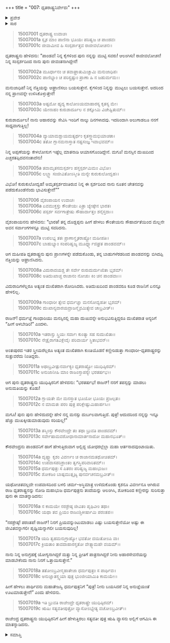 +++
title = "007: ಧೃತರಾಷ್ಟ್ರನಿರ್ವೇದಃ"
+++

<details><summary>ಪ್ರವೇಶ</summary>


।।   ಓಂ ಓಂ ನಮೋ ನಾರಾಯಣಾಯ।।   ಶ್ರೀ ವೇದವ್ಯಾಸಾಯ ನಮಃ ।।

ಶ್ರೀ ಕೃಷ್ಣದ್ವೈಪಾಯನ ವೇದವ್ಯಾಸ ವಿರಚಿತ  

**ಶ್ರೀ ಮಹಾಭಾರತ**

**ಆಶ್ರಮವಾಸಿಕ ಪರ್ವ**

**ಆಶ್ರಮವಾಸ ಪರ್ವ**

**ಅಧ್ಯಾಯ 7**


</details>

<details><summary>ಸಾರ</summary>

ಧೃತರಾಷ್ಟ್ರ-ಗಾಂಧಾರಿಯರನ್ನು ನೋಡಿದವರಲ್ಲಿ ಶೋಕ (1-10). ನಾಲ್ಕು ದಿನಗಳಿಂದ ಆಹಾರಸೇವಿಸದೇ ಇದ್ದ ಧೃತರಾಷ್ಟ್ರನಿಗೆ ಯುಧಿಷ್ಠಿರನು ಆಹಾರ ಸೇವಿಸುವಂತೆ ಹೇಳಿದುದು; ಅಲ್ಲಿಗೆ ವ್ಯಾಸನ ಆಗಮನ (11-19).


</details>

> 15007001 ಧೃತರಾಷ್ಟ್ರ ಉವಾಚ।  
15007001a ಸ್ಪೃಶ ಮಾಂ ಪಾಣಿನಾ ಭೂಯಃ ಪರಿಷ್ವಜ ಚ ಪಾಂಡವ।  
15007001c ಜೀವಾಮೀವ ಹಿ ಸಂಸ್ಪರ್ಶಾತ್ತವ ರಾಜೀವಲೋಚನ।।

ಧೃತರಾಷ್ಟ್ರನು ಹೇಳಿದನು: “ಪಾಂಡವ! ನಿನ್ನ ಕೈಗಳಿಂದ ಪುನಃ ನನ್ನನ್ನು ಮುಟ್ಟಿ ಸವರು! ಆಲಂಗಿಸು! ರಾಜೀವಲೋಚನ! ನಿನ್ನ ಸಂಸ್ಪರ್ಶದಿಂದ ನಾನು ಪುನಃ ಜೀವಂತನಾಗಿದ್ದೇನೆ!

> 15007002a ಮೂರ್ಧಾನಂ ಚ ತವಾಘ್ರಾತುಮಿಚ್ಚಾಮಿ ಮನುಜಾಧಿಪ।  
15007002c ಪಾಣಿಭ್ಯಾಂ ಚ ಪರಿಸ್ಪ್ರಷ್ಟುಂ ಪ್ರಾಣಾ ಹಿ ನ ಜಹುರ್ಮಮ।।

ಮನುಜಾಧಿಪ! ನಿನ್ನ ನೆತ್ತಿಯನ್ನು ಆಘ್ರಾಣಿಸಲು ಬಯಸುತ್ತೇನೆ. ಕೈಗಳಿಂದ ನಿನ್ನನ್ನು ಮುಟ್ಟಲು ಬಯಸುತ್ತೇನೆ. ಅದರಿಂದ ನನ್ನ ಪ್ರಾಣವನ್ನೇ ಉಳಿಸಿಕೊಳ್ಳುತ್ತೇನೆ!

> 15007003a ಅಷ್ಟಮೋ ಹ್ಯದ್ಯ ಕಾಲೋಽಯಮಾಹಾರಸ್ಯ ಕೃತಸ್ಯ ಮೇ।  
15007003c ಯೇನಾಹಂ ಕುರುಶಾರ್ದೂಲ ನ ಶಕ್ನೋಮಿ ವಿಚೇಷ್ಟಿತುಮ್।।

ಕುರುಶಾರ್ದೂಲ! ನಾನು ಆಹಾರವನ್ನು ಸೇವಿಸಿ ಇಂದಿಗೆ ನಾಲ್ಕು ದಿನಗಳಾದವು. ಇದರಿಂದಾಗಿ ಅಲುಗಾಡಲೂ ನನಗೆ ಸಾಧ್ಯವಾಗುತ್ತಿಲ್ಲ!

> 15007004a ವ್ಯಾಯಾಮಶ್ಚಾಯಮತ್ಯರ್ಥಂ ಕೃತಸ್ತ್ವಾಮಭಿಯಾಚತಾ।  
15007004c ತತೋ ಗ್ಲಾನಮನಾಸ್ತಾತ ನಷ್ಟಸಂಜ್ಞ ಇವಾಭವಮ್।।

ನಿನ್ನ ಅಪ್ಪಣೆಯನ್ನು ಕೇಳಲೋಸುಗ ಇಷ್ಟೆಲ್ಲ ಮಾತನಾಡಿ ಆಯಾಸಗೊಂಡಿದ್ದೇನೆ. ಮಗೂ! ಮನಸ್ಸಿನ ದುಃಖದಿಂದ ಎಚ್ಚರತಪ್ಪಿದವನಂತಾದೆನು!

> 15007005a ತವಾಮೃತಸಮಸ್ಪರ್ಶಂ ಹಸ್ತಸ್ಪರ್ಶಮಿಮಂ ವಿಭೋ।  
15007005c ಲಬ್ಧ್ವಾ ಸಂಜೀವಿತೋಽಸ್ಮೀತಿ ಮನ್ಯೇ ಕುರುಕುಲೋದ್ವಹ।।

ವಿಭೋ! ಕುರುಕುಲೋದ್ವಹ! ಅಮೃತಸ್ಪರ್ಶದಂತಿರುವ ನಿನ್ನ ಈ ಸ್ಪರ್ಶದಿಂದ ನಾನು ನೂತನ ಚೇತನವನ್ನು ಪಡೆದುಕೊಂಡೆನೆಂದು ಭಾವಿಸುತ್ತೇನೆ!””

> 15007006 ವೈಶಂಪಾಯನ ಉವಾಚ।  
15007006a ಏವಮುಕ್ತಸ್ತು ಕೌಂತೇಯಃ ಪಿತ್ರಾ ಜ್ಯೇಷ್ಠೇನ ಭಾರತ।  
15007006c ಪಸ್ಪರ್ಶ ಸರ್ವಗಾತ್ರೇಷು ಸೌಹಾರ್ದಾತ್ತಂ ಶನೈಸ್ತದಾ।।

ವೈಶಂಪಾಯನನು ಹೇಳಿದನು: “ಭಾರತ! ತನ್ನ ದೊಡ್ಡಪ್ಪನು ಹೀಗೆ ಹೇಳಲು ಕೌಂತೇಯನು ಸೌಹಾರ್ದತೆಯಿಂದ ಮೆಲ್ಲನೇ ಅವನ ಸರ್ವಾಂಗಗಳನ್ನೂ ಮುಟ್ಟಿ ಸವರಿದನು.

> 15007007a ಉಪಲಭ್ಯ ತತಃ ಪ್ರಾಣಾನ್ಧೃತರಾಷ್ಟ್ರೋ ಮಹೀಪತಿಃ।  
15007007c ಬಾಹುಭ್ಯಾಂ ಸಂಪರಿಷ್ವಜ್ಯ ಮೂರ್ಧ್ನ್ಯಾಜಿಘ್ರತ ಪಾಂಡವಮ್।।

ಆಗ ಮಹೀಪತಿ ಧೃತರಾಷ್ಟ್ರನು ಪುನಃ ಪ್ರಾಣಗಳನ್ನೇ ಪಡೆದುಕೊಂಡು, ತನ್ನ ಬಾಹುಗಳೆರಡರಿಂದ ಪಾಂಡವನನ್ನು ಬಿಗಿದಪ್ಪಿ ನೆತ್ತಿಯನ್ನು ಆಘ್ರಾಣಿಸಿದನು.

> 15007008a ವಿದುರಾದಯಶ್ಚ ತೇ ಸರ್ವೇ ರುರುದುರ್ದುಃಖಿತಾ ಭೃಶಮ್।  
15007008c ಅತಿದುಃಖಾಚ್ಚ ರಾಜಾನಂ ನೋಚುಃ ಕಿಂ ಚನ ಪಾಂಡವಾಃ।।

ವಿದುರಾದಿಗಳೆಲ್ಲರೂ ಅತ್ಯಂತ ದುಃಖಿತರಾಗಿ ರೋದಿಸಿದರು. ಅತಿದುಃಖದಿಂದ ಪಾಂಡವರೂ ಕೂಡ ರಾಜನಿಗೆ ಏನನ್ನೂ ಹೇಳಲಿಲ್ಲ.

> 15007009a ಗಾಂಧಾರೀ ತ್ವೇವ ಧರ್ಮಜ್ಞಾ ಮನಸೋದ್ವಹತೀ ಭೃಶಮ್।  
15007009c ದುಃಖಾನ್ಯವಾರಯದ್ರಾಜನ್ಮೈವಮಿತ್ಯೇವ ಚಾಬ್ರವೀತ್।।

ರಾಜನ್! ಧರ್ಮಜ್ಞೆ ಗಾಂಧಾರಿಯು ಮನಸ್ಸಿನಲ್ಲಿ ಮಹಾ ದುಃಖವನ್ನೇ ಅನುಭವಿಸುತ್ತಿದ್ದರೂ ದುಃಖಿತರಾತ ಅನ್ಯರಿಗೆ “ಹೀಗೆ ಅಳಬೇಡಿರಿ!” ಎಂದಳು.

> 15007010a ಇತರಾಸ್ತು ಸ್ತ್ರಿಯಃ ಸರ್ವಾಃ ಕುಂತ್ಯಾ ಸಹ ಸುದುಃಖಿತಾಃ।  
15007010c ನೇತ್ರೈರಾಗತವಿಕ್ಲೇದೈಃ ಪರಿವಾರ್ಯ ಸ್ಥಿತಾಭವನ್।।

ಅಂತಃಪುರದ ಇತರ ಸ್ತ್ರೀಯರೆಲ್ಲರೂ ಅತ್ಯಂತ ದುಃಖಿತರಾಗಿ ಕುಂತಿಯೊಡನೆ ಕಣ್ಣೀರಿಡುತ್ತಾ ಗಾಂಧಾರೀ-ಧೃತರಾಷ್ಟ್ರರನ್ನು ಸುತ್ತುವರೆದು ನಿಂತಿದ್ದರು.

> 15007011a ಅಥಾಬ್ರವೀತ್ಪುನರ್ವಾಕ್ಯಂ ಧೃತರಾಷ್ಟ್ರೋ ಯುಧಿಷ್ಠಿರಮ್।  
15007011c ಅನುಜಾನೀಹಿ ಮಾಂ ರಾಜಂಸ್ತಾಪಸ್ಯೇ ಭರತರ್ಷಭ।।

ಆಗ ಪುನಃ ಧೃತರಾಷ್ಟ್ರನು ಯುಧಿಷ್ಠಿರನಿಗೆ ಹೇಳಿದನು: “ಭರತರ್ಷಭ! ರಾಜನ್! ನನಗೆ ತಪಸ್ಸನ್ನು ಮಾಡಲು ಅನುಮತಿಯನ್ನು ಕೊಡು!

> 15007012a ಗ್ಲಾಯತೇ ಮೇ ಮನಸ್ತಾತ ಭೂಯೋ ಭೂಯಃ ಪ್ರಜಲ್ಪತಃ।  
15007012c ನ ಮಾಮತಃ ಪರಂ ಪುತ್ರ ಪರಿಕ್ಲೇಷ್ಟುಮಿಹಾರ್ಹಸಿ।।

ಮಗೂ! ಪುನಃ ಪುನಃ ಹೇಳಿದುದನ್ನೇ ಹೇಳಿ ನನ್ನ ಮನಸ್ಸು ದುರ್ಬಲವಾಗುತ್ತಿದೆ. ಪುತ್ರ! ಆದುದರಿಂದ ನನ್ನನ್ನು ಇನ್ನೂ ಹೆಚ್ಚು ದುಃಖಕ್ಕೀಡುಮಾಡುವುದು ಸರಿಯಲ್ಲ!”

> 15007013a ತಸ್ಮಿಂಸ್ತು ಕೌರವೇಂದ್ರೇ ತಂ ತಥಾ ಬ್ರುವತಿ ಪಾಂಡವಮ್।  
15007013c ಸರ್ವೇಷಾಮವರೋಧಾನಾಮಾರ್ತನಾದೋ ಮಹಾನಭೂತ್।।

ಕೌರವೇಂದ್ರನು ಪಾಂಡವನಿಗೆ ಹಾಗೆ ಹೇಳುತ್ತಿರುವಾಗ ಅಲ್ಲಿದ್ದ ಯೋಧರಲ್ಲೆಲ್ಲಾ ಮಹಾ ಆರ್ತನಾದವುಂಟಾಯಿತು.

> 15007014a ದೃಷ್ಟ್ವಾ ಕೃಶಂ ವಿವರ್ಣಂ ಚ ರಾಜಾನಮತಥೋಚಿತಮ್।  
15007014c ಉಪವಾಸಪರಿಶ್ರಾಂತಂ ತ್ವಗಸ್ಥಿಪರಿವಾರಿತಮ್।।  
15007015a ಧರ್ಮಪುತ್ರಃ ಸ ಪಿತರಂ ಪರಿಷ್ವಜ್ಯ ಮಹಾಭುಜಃ।  
15007015c ಶೋಕಜಂ ಬಾಷ್ಪಮುತ್ಸೃಜ್ಯ ಪುನರ್ವಚನಮಬ್ರವೀತ್।।

ಯಥೋಚಿತವಲ್ಲದೇ ಉಪವಾಸದಿಂದ ಬಳಲಿ ಚರ್ಮ-ಅಸ್ಥಿಮಾತ್ರ ಉಳಿದುಕೊಂಡು ಕೃಶನೂ ವಿವರ್ಣನೂ ಆಗಿರುವ ರಾಜ ಧೃತರಾಷ್ಟ್ರನನ್ನು ನೋಡಿ ಮಹಾಭುಜ ಧರ್ಮಪುತ್ರನು ತಂದೆಯನ್ನು ಆಲಂಗಿಸಿ, ಶೋಕದಿಂದ ಕಣ್ಣೀರನ್ನು ಸುರಿಸುತ್ತಾ ಪುನಃ ಈ ಮಾತನ್ನಾಡಿದನು:

> 15007016a ನ ಕಾಮಯೇ ನರಶ್ರೇಷ್ಠ ಜೀವಿತಂ ಪೃಥಿವೀಂ ತಥಾ।  
15007016c ಯಥಾ ತವ ಪ್ರಿಯಂ ರಾಜಂಶ್ಚಿಕೀರ್ಷಾಮಿ ಪರಂತಪ।।

“ನರಶ್ರೇಷ್ಠ! ಪರಂತಪ! ರಾಜನ್! ನಿನಗೆ ಪ್ರಿಯವನ್ನುಂಟುಮಾಡಲು ಎಷ್ಟು ಬಯಸುತ್ತೇನೆಯೋ ಅಷ್ಟು ಈ ಜೀವಿತವನ್ನಾಗಲೀ ಪೃಥ್ವಿಯನ್ನಾಗಲೀ ಬಯಸುವುದಿಲ್ಲ!

> 15007017a ಯದಿ ತ್ವಹಮನುಗ್ರಾಹ್ಯೋ ಭವತೋ ದಯಿತೋಽಪಿ ವಾ।  
15007017c ಕ್ರಿಯತಾಂ ತಾವದಾಹಾರಸ್ತತೋ ವೇತ್ಸ್ಯಾಮಹೇ ವಯಮ್।।

ನಾನು ನಿನ್ನ ಅನುಗ್ರಹಕ್ಕೆ ಯೋಗ್ಯನಾಗಿದ್ದರೆ ಮತ್ತು ನಿನ್ನ ಪ್ರೀತಿಗೆ ಪಾತ್ರನಾಗಿದ್ದರೆ ನೀನು ಅಹಾರಸೇವನೆಯನ್ನು ಮಾಡಬೇಕೆಂದು ನಾನು ನಿನಗೆ ಒತ್ತಾಯಿಸುತ್ತೇನೆ.”

> 15007018a ತತೋಽಬ್ರವೀನ್ಮಹಾತೇಜಾ ಧರ್ಮಪುತ್ರಂ ಸ ಪಾರ್ಥಿವಃ।  
15007018c ಅನುಜ್ಞಾತಸ್ತ್ವಯಾ ಪುತ್ರ ಭುಂಜೀಯಾಮಿತಿ ಕಾಮಯೇ।।

ಹೀಗೆ ಹೇಳಲು ಪಾರ್ಥಿವನು ಮಹಾತೇಜಸ್ವಿ ಧರ್ಮಪುತ್ರನಿಗೆ “ಪುತ್ರ! ನೀನು ಬಯಸಿದರೆ ನಿನ್ನ ಅನುಜ್ಞೆಯಂತೆ ಊಟಮಾಡುತ್ತೇನೆ!” ಎಂದು ಹೇಳಿದನು.

> 15007019a ಇತಿ ಬ್ರುವತಿ ರಾಜೇಂದ್ರೇ ಧೃತರಾಷ್ಟ್ರೇ ಯುಧಿಷ್ಠಿರಮ್।  
15007019c ಋಷಿಃ ಸತ್ಯವತೀಪುತ್ರೋ ವ್ಯಾಸೋಽಭ್ಯೇತ್ಯ ವಚೋಽಬ್ರವೀತ್।।

ರಾಜೇಂದ್ರ ಧೃತರಾಷ್ಟ್ರನು ಯುಧಿಷ್ಠಿರನಿಗೆ ಹೀಗೆ ಹೇಳುತ್ತಿರಲು ಸತ್ಯವತೀ ಪುತ್ರ ಋಷಿ ವ್ಯಾಸನು ಅಲ್ಲಿಗೆ ಆಗಮಿಸಿ ಈ ಮಾತನ್ನಾಡಿದನು.


<details><summary>ಸಮಾಪ್ತಿ</summary>

ಇತಿ ಶ್ರೀಮಹಾಭಾರತೇ ಆಶ್ರಮವಾಸಿಕೇ ಪರ್ವಣಿ ಆಶ್ರಮವಾಸಪರ್ವಣಿ ಧೃತರಾಷ್ಟ್ರನಿರ್ವೇದೇ ಸಪ್ತಮೋಽಧ್ಯಾಯಃ।।  
ಇದು ಶ್ರೀಮಹಾಭಾರತದಲ್ಲಿ ಆಶ್ರಮವಾಸಿಕಪರ್ವದಲ್ಲಿ ಆಶ್ರಮವಾಸಪರ್ವದಲ್ಲಿ ಧೃತರಾಷ್ಟ್ರನಿರ್ವೇದ ಎನ್ನುವ ಏಳನೇ ಅಧ್ಯಾಯವು.

</details>
